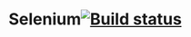 # Selenium[![Build status](https://ci.appveyor.com/api/projects/status/qt568r233s7psl22?svg=true)](https://ci.appveyor.com/project/NekrasovaMN/selenium)
